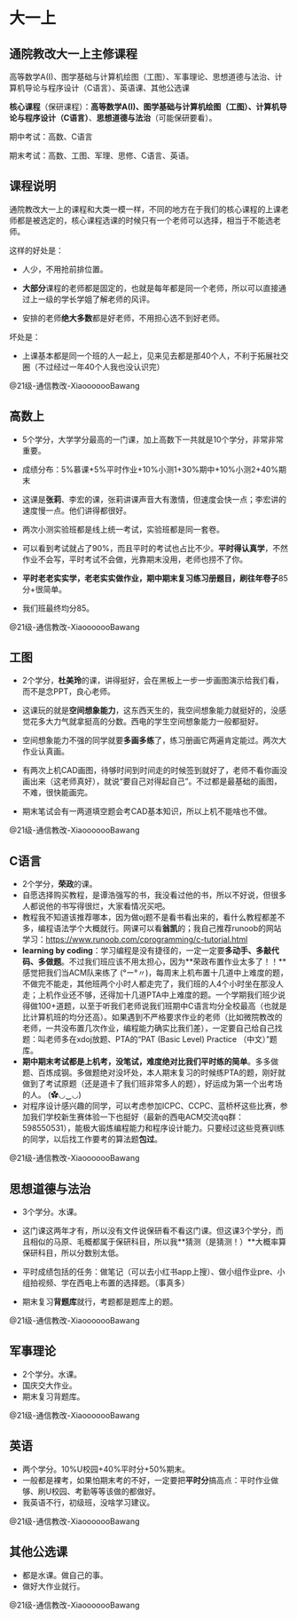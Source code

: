 # 大一上
## 通院教改大一上主修课程

高等数学A(I)、图学基础与计算机绘图（工图）、军事理论、思想道德与法治、计算机导论与程序设计（C语言）、英语课、其他公选课

**核心课程**（保研课程）：**高等数学A(I)、图学基础与计算机绘图（工图）、计算机导论与程序设计（C语言）**、**思想道德与法治**（可能保研要看）。

期中考试：高数、C语言

期末考试：高数、工图、军理、思修、C语言、英语。

## 课程说明

通院教改大一上的课程和大类一模一样，不同的地方在于我们的核心课程的上课老师都是被选定的，核心课程选课的时候只有一个老师可以选择，相当于不能选老师。

这样的好处是：

- 人少，不用抢前排位置。

- **大部分**课程的老师都是固定的，也就是每年都是同一个老师，所以可以直接通过上一级的学长学姐了解老师的风评。

- 安排的老师**绝大多数**都是好老师，不用担心选不到好老师。

坏处是：

- 上课基本都是同一个班的人一起上，见来见去都是那40个人，不利于拓展社交圈（不过经过一年40个人我也没认识完）

@21级-通信教改-XiaooooooBawang



## 高数上

- 5个学分，大学学分最高的一门课，加上高数下一共就是10个学分，非常非常重要。

- 成绩分布：5%慕课+5%平时作业+10%小测1+30%期中+10%小测2+40%期末

- 这课是**张莉**、李宏的课，张莉讲课声音大有激情，但速度会快一点；李宏讲的速度慢一点。他们讲得都很好。
- 两次小测实验班都是线上统一考试，实验班都是同一套卷。

- 可以看到考试就占了90%，而且平时的考试也占比不少。**平时得认真学**，不然作业不会写，平时考试不会做，光靠期末没用，老师也捞不了你。

- **平时老老实实学，老老实实做作业，期中期末复习练习册题目，刷往年卷子**85分+很简单。

- 我们班最终均分85。

@21级-通信教改-XiaooooooBawang



## 工图

- 2个学分，**杜美玲**的课，讲得挺好，会在黑板上一步一步画图演示给我们看，而不是念PPT，良心老师。

- 这课玩的就是**空间想象能力**，这东西天生的，我空间想象能力就挺好的，没感觉花多大力气就拿挺高的分数。西电的学生空间想象能力一般都挺好。
- 空间想象能力不强的同学就要**多画多练**了，练习册画它两遍肯定能过。两次大作业认真画。

- 有两次上机CAD画图，待够时间到时间走的时候签到就好了，老师不看你画没画出来（这老师真好），就说“要自己对得起自己”。不过都是最基础的画图，不难，很快能画完。
- 期末笔试会有一两道填空题会考CAD基本知识，所以上机不能啥也不做。

@21级-通信教改-XiaooooooBawang



## C语言

- 2个学分，**荣政**的课。
- 自愿选择购买教程，是谭浩强写的书，我没看过他的书，所以不好说，但很多人都说他的书写得很烂，大家看情况买吧。
- 教程我不知道该推荐哪本，因为做oj题不是看书看出来的，看什么教程都差不多，编程语法学个大概就行。网课可以看**翁凯**的；我自己推荐runoob的网站学习：https://www.runoob.com/cprogramming/c-tutorial.html
- **learning by coding**：学习编程是没有捷径的，一定一定要**多动手、多敲代码、多做题**。不过我们班应该不用太担心，因为**荣政布置作业太多了！！**感觉把我们当ACM队来练了 (°ー°〃)，每周末上机布置十几道中上难度的题，不做完不能走，其他班两个小时人都走完了，我们班的人4个小时坐在那没人走；上机作业还不够，还得加十几道PTA中上难度的题。一个学期我们班少说得做100+道题，以至于听我们老师说我们班期中C语言均分全校最高（也就是比计算机班的均分还高）。如果遇到不严格要求作业的老师（比如微院教改的老师，一共没布置几次作业，编程能力确实比我们差），一定要自己给自己找题：叫老师多在xdoj放题、PTA的“PAT (Basic Level) Practice （中文）”题库。
- **期中期末考试都是上机考，没笔试，难度绝对比我们平时练的简单**。多多做题、百炼成钢。多做题绝对没坏处，本人期末复习的时候练PTA的题，刚好就做到了考试原题（还是道卡了我们班非常多人的题），好运成为第一个出考场的人。 (✿◡‿◡)
- 对程序设计感兴趣的同学，可以考虑参加ICPC、CCPC、蓝桥杯这些比赛，参加我们学校新生赛体验一下也挺好（最新的西电ACM交流qq群：598550531），能极大锻炼编程能力和程序设计能力。只要经过这些竞赛训练的同学，以后找工作要考的算法题**包过**。

@21级-通信教改-XiaooooooBawang



## 思想道德与法治

- 3个学分。水课。
- 这门课这两年才有，所以没有文件说保研看不看这门课。但这课3个学分，而且相似的马原、毛概都属于保研科目，所以我**猜测（是猜测！）**大概率算保研科目，所以分数别太低。
- 平时成绩包括的任务：做笔记（可以去小红书app上搜）、做小组作业pre、小组拍视频、学在西电上布置的选择题。（事真多）

- 期末复习**背题库**就行，考题都是题库上的题。

@21级-通信教改-XiaooooooBawang



## 军事理论

- 2个学分。水课。
- 国庆交大作业。
- 期末复习背题库。

@21级-通信教改-XiaooooooBawang



## 英语

- 两个学分。10%U校园+40%平时分+50%期末。
- 一般都是裸考，如果怕期末考的不好，一定要把**平时分**搞高点：平时作业做够、刷U校园、考勤等等该做的都做好。
- 我英语不行，初级班，没啥学习建议。

@21级-通信教改-XiaooooooBawang



## 其他公选课

- 都是水课。做自己的事。
- 做好大作业就行。

@21级-通信教改-XiaooooooBawang

